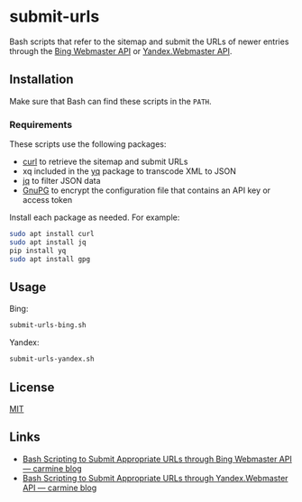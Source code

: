 # submit-urls #

Bash scripts that refer to the sitemap and submit the URLs of newer
entries through the [Bing Webmaster
API](https://docs.microsoft.com/en-us/bingwebmaster/) or
[Yandex.Webmaster API](https://yandex.com/dev/webmaster/).

## Installation ##

Make sure that Bash can find these scripts in the `PATH`.

### Requirements ###

These scripts use the following packages:

  - [curl](https://curl.se/) to retrieve the sitemap and submit URLs
  - xq included in the [yq](https://kislyuk.github.io/yq/) package to
    transcode XML to JSON
  - [jq](https://stedolan.github.io/jq/) to filter JSON data
  - [GnuPG](https://gnupg.org/index.html) to encrypt the configuration
    file that contains an API key or access token

Install each package as needed.  For example:

```bash
sudo apt install curl
sudo apt install jq
pip install yq
sudo apt install gpg
```

## Usage ##

Bing:

```bash
submit-urls-bing.sh
```

Yandex:

```bash
submit-urls-yandex.sh
```

## License ##

[MIT](LICENSE)

## Links ##

  - [Bash Scripting to Submit Appropriate URLs through Bing Webmaster API &#8212; carmine blog](https://carmine560.blogspot.com/2020/12/bash-scripting-to-submit-urls-through.html)
  - [Bash Scripting to Submit Appropriate URLs through Yandex.Webmaster API &#8212; carmine blog](https://carmine560.blogspot.com/2021/04/bash-scripting-to-submit-appropriate.html)
